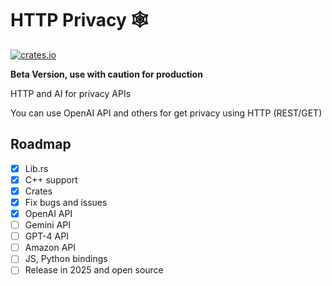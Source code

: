 # HTTP Privacy 🕸️

[![crates.io](https://img.shields.io/crates/v/privacy_http_sdk)](https://crates.io/crates/privacy_http_sdk)

**Beta Version, use with caution for production**

HTTP and AI for privacy APIs

You can use OpenAI API and others for get privacy using HTTP (REST/GET)

## Roadmap

- [x] Lib.rs
- [x] C++ support
- [x] Crates
- [x] Fix bugs and issues
- [x] OpenAI API
- [ ] Gemini API
- [ ] GPT-4 API
- [ ] Amazon API
- [ ] JS, Python bindings
- [ ] Release in 2025 and open source 
